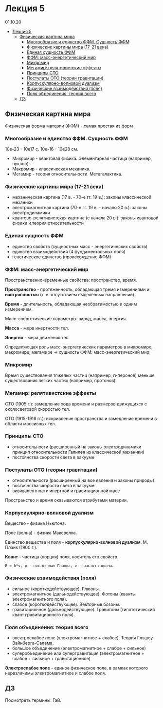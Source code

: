 # Лекция 5

01.10.20

- [Лекция 5](#лекция-5)
  - [Физическая картина мира](#физическая-картина-мира)
    - [Многообразие и единство ФФМ. Сущность ФФМ](#многообразие-и-единство-ффм-сущность-ффм)
    - [Физические картины мира (17-21 века)](#физические-картины-мира-17-21-века)
    - [Единая сущность ФФМ](#единая-сущность-ффм)
    - [ФФМ: масс-энергетический мир](#ффм-масс-энергетический-мир)
    - [Микромир](#микромир)
    - [Мегамир: релятивистские эффекты](#мегамир-релятивистские-эффекты)
    - [Принципы СТО](#принципы-сто)
    - [Постулаты ОТО (теории гравитации)](#постулаты-ото-теории-гравитации)
    - [Корпускулярно-волновой дуализм](#корпускулярно-волновой-дуализм)
    - [Физические взаимодействия (поля)](#физические-взаимодействия-поля)
    - [Поля объединения: теория всего](#поля-объединения-теория-всего)
  - [ДЗ](#дз)

## Физическая картина мира

Физическая форма материи (ФФМ) - самая простая из форм

### Многообразие и единство ФФМ. Сущность ФФМ

10e-23 - 10e17 с. 10e-16 - 10e28 см.

- Микромир - квантовая физика. Элементарная частица (например, нуклон).
- Макромир - классическая механика.
- Мегамир - теория относительности. Метагалактика.

### Физические картины мира (17-21 века)

- механическая картина (17 в. - 70-е гг. 19 в.): законы классической механики
- электромагнитная картина (70-е гг. 19 в. - начало 20 в.): законы электродинамики
- квантово-релятивистская картина (с начала 20 в.): законы квантовой физики и теория относительности

### Единая сущность ФФМ

- единство свойств (сущностных масс - энергетических свойств)
- единство взаимодействий (4 фундаментальных поля)
- генетическое единство (происхождение ФФМ)

### ФФМ: масс-энергетический мир

Пространственно-временные свойства: пространство, время.

__Пространство__ - протяженность, обладающая тремя измерениями и __изотропностью__ (т. е. отсутствием выделенных направлений).

__Время__ - длительность, обладающая необратимостью и одним измерением.

Масс-энергетические параметры: заряд, масса, энергия.

__Масса__ - мера инертности тел.

__Энергия__ - мера движения тел.

Определяющая роль масс-энергетических параметров в микромире, макромире, мегамире =&gt; сущность ФФМ: масс-энергетический мир

### Микромир

Время существования тяжелых частиц (например, гиперонов) меньше существования легких частиц (например, протонов).

### Мегамир: релятивистские эффекты

СТО (1905 г.): замедление хода времени и размеров движущихся с околосветовой скоростью тел.

ОТО (1915-1916 гг.): искривление пространства и замедление времени в области массивных тел.

### Принципы СТО

- относительности (расширенный на законы электродинамики принцип относительности Галилея из классической механики)
- постоянства скорости света в вакууме

### Постулаты ОТО (теории гравитации)

- относительности (расширенный на все явления и законы природы)
- постоянства скорости света в вакууме
- эквивалентности инертной и гравитационной масс

Пространство и время оказываются атрибутами материи.

### Корпускулярно-волновой дуализм

Вещество - физика Ньютона.

Поле (волна) - физика Максвелла.

Единство вещества и поля - __корпускулярно-волновой дуализм__. М. Планк (1900 г.).

__Квант__ - частица (порция) поля, носитель его свойств.

    E = h*v, р - постоянная Планка, v - частота волны.

### Физические взаимодействия (поля)

- сильное (короткодействующее). Глюоны.
- электромагнитное (дальнодействующее). Фотоны (кванты электромагнитного поля).
- слабое (короткодействующее). Векторные бозоны.
- гравитационное (дальнодействующее). Гравитоны (гипотетический квант гравитационного поля).

### Поля объединения: теория всего

- электрослабое поле (электромагнитное + слабое). Теория Глэшоу-Вайнберга-Салама.
- большое объединение (электромагнитное + слабое + сильное)
- суперобъединение или супергравитация (электромагнитное + слабое + сильное + гравитационное)

__Электрослабое поле__ - единое физическое поле, в рамках которого неразличимы электромагнитное и слабое поля.

## ДЗ

Посмотреть термины: ГэВ.
